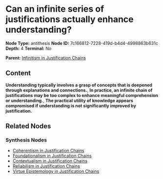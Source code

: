 # Can an infinite series of justifications actually enhance understanding?

**Node Type:** antithesis
**Node ID:** 7c166812-7228-419d-b4d4-4998863b631c
**Depth:** 4
**Terminal:** No

**Parent:** [Infinitism in Justification Chains](infinitism-in-justification-chains-synthesis-06cb6327-3d3d-40f5-a4d0-6aa49ff19347.md)

## Content

**Understanding typically involves a grasp of concepts that is deepened through explanations and connections.**, **In practice, an infinite chain of justifications may be too complex to enhance meaningful comprehension or understanding.**, **The practical utility of knowledge appears compromised if understanding is not significantly improved by justification.**

## Related Nodes

### Synthesis Nodes

- [Coherentism in Justification Chains](coherentism-in-justification-chains-synthesis-0b8d6cd1-36cd-4b0b-b1e4-43a465c7423f.md)
- [Foundationalism in Justification Chains](foundationalism-in-justification-chains-synthesis-d6903ff0-c10e-423b-8898-0dcb6049de5c.md)
- [Contextualism in Justification Chains](contextualism-in-justification-chains-synthesis-c10b52c1-f0f5-462b-8278-d6804eea6523.md)
- [Reliabilism in Justification Chains](reliabilism-in-justification-chains-synthesis-502df2b3-0b7e-40dd-85d8-d1911509ee62.md)
- [Virtue Epistemology in Justification Chains](virtue-epistemology-in-justification-chains-synthesis-6c79ba81-6880-4a86-aeb5-2d91dde82968.md)
